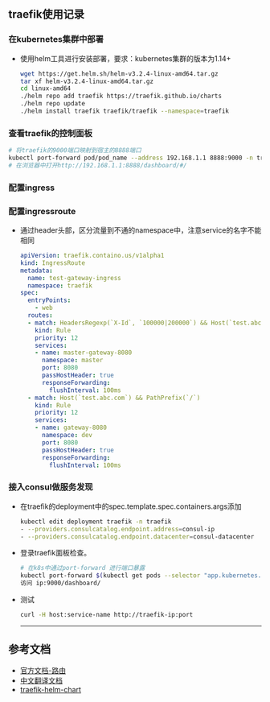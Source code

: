 ## traefik使用记录
### 在kubernetes集群中部署
- 使用helm工具进行安装部署，要求：kubernetes集群的版本为1.14+
  ```bash
  wget https://get.helm.sh/helm-v3.2.4-linux-amd64.tar.gz
  tar xf helm-v3.2.4-linux-amd64.tar.gz
  cd linux-amd64
  ./helm repo add traefik https://traefik.github.io/charts
  ./helm repo update
  ./helm install traefik traefik/traefik --namespace=traefik
  ```
### 查看traefik的控制面板
```bash
# 将traefik的9000端口映射到宿主的8888端口
kubectl port-forward pod/pod_name --address 192.168.1.1 8888:9000 -n traefik
# 在浏览器中打开http://192.168.1.1:8888/dashboard/#/
```
### 配置ingress
### 配置ingressroute
- 通过header头部，区分流量到不通的namespace中，注意service的名字不能相同
  ```yaml
  apiVersion: traefik.containo.us/v1alpha1
  kind: IngressRoute
  metadata:
    name: test-gateway-ingress
    namespace: traefik
  spec:
    entryPoints:
      - web
    routes:
    - match: HeadersRegexp(`X-Id`, `100000|200000`) && Host(`test.abc.com`) && PathPrefix(`/`)
      kind: Rule
      priority: 12
      services:
      - name: master-gateway-8080
        namespace: master
        port: 8080
        passHostHeader: true
        responseForwarding:
          flushInterval: 100ms
    - match: Host(`test.abc.com`) && PathPrefix(`/`)
      kind: Rule
      priority: 12
      services:
      - name: gateway-8080
        namespace: dev
        port: 8080
        passHostHeader: true
        responseForwarding:
          flushInterval: 100ms
  ```
### 接入consul做服务发现
- 在traefik的deployment中的spec.template.spec.containers.args添加
  ```bash
  kubectl edit deployment traefik -n traefik
  - --providers.consulcatalog.endpoint.address=consul-ip
  - --providers.consulcatalog.endpoint.datacenter=consul-datacenter
  ```
- 登录traefik面板检查。
  ```bash
  # 在k8s中通过port-forward 进行端口暴露
  kubectl port-forward $(kubectl get pods --selector "app.kubernetes.io/name=traefik" --output=name) 9000:9000
  访问 ip:9000/dashboard/
  ```
- 测试
  ```bash
  curl -H host:service-name http://traefik-ip:port
  ```
  ---
## 参考文档
- [官方文档-路由](https://docs.traefik.io/routing/routers/#configuration-example)
- [中文翻译文档](https://docs.traefik.cn/toml#kubernetes-ingress-backend)
- [traefik-helm-chart](https://github.com/traefik/traefik-helm-chart)